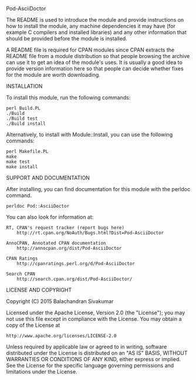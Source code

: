 Pod-AsciiDoctor

The README is used to introduce the module and provide instructions on
how to install the module, any machine dependencies it may have (for
example C compilers and installed libraries) and any other information
that should be provided before the module is installed.

A README file is required for CPAN modules since CPAN extracts the README
file from a module distribution so that people browsing the archive
can use it to get an idea of the module's uses. It is usually a good idea
to provide version information here so that people can decide whether
fixes for the module are worth downloading.


INSTALLATION

To install this module, run the following commands:

	perl Build.PL
	./Build
	./Build test
	./Build install

Alternatively, to install with Module::Install, you can use the following commands:

	perl Makefile.PL
	make
	make test
	make install

SUPPORT AND DOCUMENTATION

After installing, you can find documentation for this module with the
perldoc command.

    perldoc Pod::AsciiDoctor

You can also look for information at:

    RT, CPAN's request tracker (report bugs here)
        http://rt.cpan.org/NoAuth/Bugs.html?Dist=Pod-AsciiDoctor

    AnnoCPAN, Annotated CPAN documentation
        http://annocpan.org/dist/Pod-AsciiDoctor

    CPAN Ratings
        http://cpanratings.perl.org/d/Pod-AsciiDoctor

    Search CPAN
        http://search.cpan.org/dist/Pod-AsciiDoctor/


LICENSE AND COPYRIGHT

Copyright (C) 2015 Balachandran Sivakumar

Licensed under the Apache License, Version 2.0 (the "License");
you may not use this file except in compliance with the License.
You may obtain a copy of the License at

    http://www.apache.org/licenses/LICENSE-2.0

Unless required by applicable law or agreed to in writing, software
distributed under the License is distributed on an "AS IS" BASIS,
WITHOUT WARRANTIES OR CONDITIONS OF ANY KIND, either express or implied.
See the License for the specific language governing permissions and
limitations under the License.
